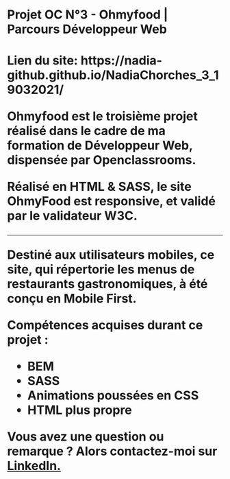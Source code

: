 <h1> Projet OC N°3 - Ohmyfood | Parcours Développeur Web <h1>
  
<p> Lien du site: https://nadia-github.github.io/NadiaChorches_3_19032021/

Ohmyfood est le troisième projet réalisé dans le cadre de ma formation de Développeur Web, dispensée par Openclassrooms.

Réalisé en HTML & SASS, le site OhmyFood est responsive, et validé par le validateur W3C.<p>
  
----------------------------------------------------------------------------------------------------------

Destiné aux utilisateurs mobiles, ce site, qui répertorie les menus de restaurants gastronomiques, à été conçu en Mobile First.

Compétences acquises durant ce projet :
  - BEM
  - SASS
  - Animations poussées en CSS
  - HTML plus propre

Vous avez une question ou remarque ? Alors contactez-moi sur <a href="www.linkedin.com/in/nadia-l-191550203">LinkedIn.</a>
